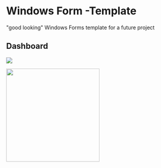# Windows Form -Template

"good looking" Windows Forms template for a future project

## Dashboard
![ ](https://github.com/18Markus1984/WF-Templates/tree/master/images/Screenshot1.png)

<img src="https://github.com/18Markus1984/WF-Templates/tree/master/images/Screenshot1.png" width="250">
